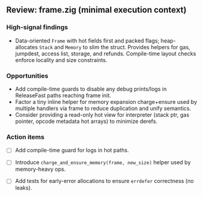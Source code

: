 ## Review: frame.zig (minimal execution context)

### High-signal findings

- Data-oriented `Frame` with hot fields first and packed flags; heap-allocates `Stack` and `Memory` to slim the struct. Provides helpers for gas, jumpdest, access list, storage, and refunds. Compile-time layout checks enforce locality and size constraints.

### Opportunities

- Add compile-time guards to disable any debug prints/logs in ReleaseFast paths reaching frame init.
- Factor a tiny inline helper for memory expansion charge+ensure used by multiple handlers via frame to reduce duplication and unify semantics.
- Consider providing a read-only hot view for interpreter (stack ptr, gas pointer, opcode metadata hot arrays) to minimize derefs.

### Action items

- [ ] Add compile-time guard for logs in hot paths.
- [ ] Introduce `charge_and_ensure_memory(frame, new_size)` helper used by memory-heavy ops.
- [ ] Add tests for early-error allocations to ensure `errdefer` correctness (no leaks).


